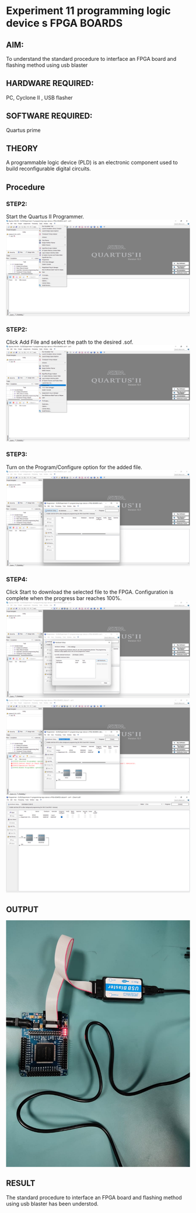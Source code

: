 # Experiment 11 programming logic device s FPGA BOARDS
## AIM: 
To understand the standard procedure to interface an FPGA board and flashing method using usb blaster 
## HARDWARE REQUIRED:  
PC, Cyclone II , USB flasher
## SOFTWARE REQUIRED:   
Quartus prime
## THEORY 
A programmable logic device (PLD) is an electronic component used to build reconfigurable digital circuits.
## Procedure 
### STEP2:
Start the Quartus II Programmer.
![OUTPUT](./1.png)
### STEP2:
Click Add File and select the path to the desired .sof.
![OUTPUT](./2.png)
### STEP3:
Turn on the Program/Configure option for the added file.
![OUTPUT](./3.png)
### STEP4:
Click Start to download the selected file to the FPGA. Configuration is complete when the progress bar reaches 100%.
![OUTPUT](./4.png)
![OUTPUT](./5.png)
![OUTPUT](./6.png)


## OUTPUT
![output](./out.jpeg)

## RESULT 
The standard procedure to interface an FPGA board and flashing method using usb blaster has been understod.
